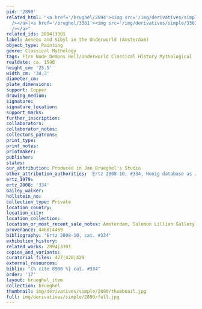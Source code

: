 ```yaml
---
pid: '2890'
related_html: "<a href='/brughel/2894'><img src='/img/derivatives/simple/2894/thumbnail.jpg'
  /></a>|<a href='/brughel/3301'><img src='/img/derivatives/simple/3301/thumbnail.jpg'
  /></a>"
related_ids: 2894|3301
label: Aeneas and Sibyl in the Underworld (Amsterdam)
object_type: Painting
genre: Classical Mythology
tags: Fire Nude Demons Hell/Underworld Classical History Mythological
realdate: ca. 1596
height_cm: '25.5'
width_cm: '34.3'
diameter_cm: 
plate_dimensions: 
support: Copper
drawing_medium: 
signature: 
signature_location: 
support_marks: 
further_inscription: 
collaborators: 
collaborator_notes: 
collectors_patrons: 
print_type: 
print_notes: 
printmaker: 
publisher: 
states: 
our_attribution: Produced in Jan Brueghel's Studio
other_attribution_authorities: 'Ertz 2008-10, #334, Honig database as Jan and studio'
ertz_1979: 
ertz_2008: '334'
bailey_walker: 
hollstein_no: 
collection_type: Private
location_country: 
location_city: 
location_collection: 
location_or_most_recent_sale_notes: Amsterdam, Salomon Lillian Gallery
provenance: 4468|4469
bibliography: 'Ertz 2008-10, cat. #334'
exhibition_history: 
related_works: 2894|3301
copies_and_variants: 
curatorial_files: 427|428|429
external_resources: 
biblio: "{% cite 8900 %} cat. #334"
order: '17'
layout: brueghel_item
collection: brueghel
thumbnail: img/derivatives/simple/2890/thumbnail.jpg
full: img/derivatives/simple/2890/full.jpg
---
```

